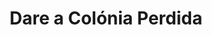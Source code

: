 ---
Numero: 453
title: Dare a Colónia Perdida
Autor: Philip José Farmer
Co-autor: 
Ano-de-Publicacao: 1995
Titulo-original: Dare
Tradutor: António Porto
Co-tradutor: 
Ano-de-edicao: 1965
alias: Philip-Jose-Farmer
Autor2-alias: 
Tradutor1-alias: Antonio-Porto
Tradutor2-alias: 
Titulo-link: 453-Dare-a-Colonia-Perdida
Capa: António Pedro
pags: 243
Capa-link: Antonio-Pedro
---